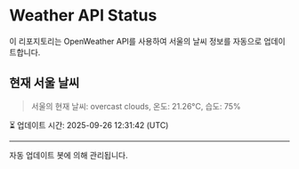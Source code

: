 
# Weather API Status

이 리포지토리는 OpenWeather API를 사용하여 서울의 날씨 정보를 자동으로 업데이트합니다.

## 현재 서울 날씨
> 서울의 현재 날씨: overcast clouds, 온도: 21.26°C, 습도: 75%

⏳ 업데이트 시간: 2025-09-26 12:31:42 (UTC)

---
자동 업데이트 봇에 의해 관리됩니다.
